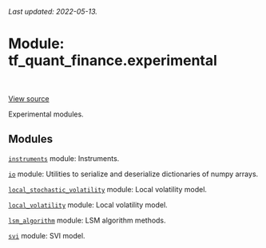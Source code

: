 <!--
This file is generated by a tool. Do not edit directly.
For open-source contributions the docs will be updated automatically.
-->

*Last updated: 2022-05-13.*

<div itemscope itemtype="http://developers.google.com/ReferenceObject">
<meta itemprop="name" content="tf_quant_finance.experimental" />
<meta itemprop="path" content="Stable" />
</div>

# Module: tf_quant_finance.experimental

<!-- Insert buttons and diff -->

<table class="tfo-notebook-buttons tfo-api" align="left">
</table>

<a target="_blank" href="https://github.com/google/tf-quant-finance/blob/master/tf_quant_finance/experimental/__init__.py">View source</a>



Experimental modules.



## Modules

[`instruments`](../tf_quant_finance/experimental/instruments.md) module: Instruments.

[`io`](../tf_quant_finance/experimental/io.md) module: Utilities to serialize and deserialize dictionaries of numpy arrays.

[`local_stochastic_volatility`](../tf_quant_finance/experimental/local_stochastic_volatility.md) module: Local volatility model.

[`local_volatility`](../tf_quant_finance/experimental/local_volatility.md) module: Local volatility model.

[`lsm_algorithm`](../tf_quant_finance/experimental/lsm_algorithm.md) module: LSM algorithm methods.

[`svi`](../tf_quant_finance/experimental/svi.md) module: SVI model.

